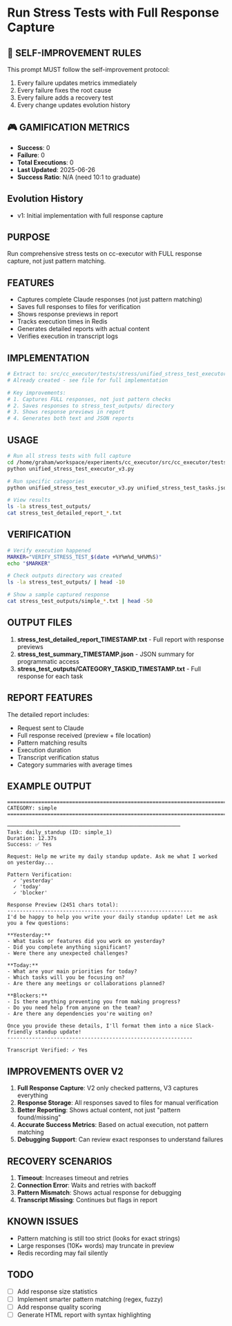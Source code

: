 # Run Stress Tests with Full Response Capture

## 🔴 SELF-IMPROVEMENT RULES
This prompt MUST follow the self-improvement protocol:
1. Every failure updates metrics immediately
2. Every failure fixes the root cause
3. Every failure adds a recovery test
4. Every change updates evolution history

## 🎮 GAMIFICATION METRICS
- **Success**: 0
- **Failure**: 0
- **Total Executions**: 0
- **Last Updated**: 2025-06-26
- **Success Ratio**: N/A (need 10:1 to graduate)

## Evolution History
- v1: Initial implementation with full response capture

## PURPOSE
Run comprehensive stress tests on cc-executor with FULL response capture, not just pattern matching.

## FEATURES
- Captures complete Claude responses (not just pattern matching)
- Saves full responses to files for verification
- Shows response previews in report
- Tracks execution times in Redis
- Generates detailed reports with actual content
- Verifies execution in transcript logs

## IMPLEMENTATION

```python
# Extract to: src/cc_executor/tests/stress/unified_stress_test_executor_v3.py
# Already created - see file for full implementation

# Key improvements:
# 1. Captures FULL responses, not just pattern checks
# 2. Saves responses to stress_test_outputs/ directory
# 3. Shows response previews in report
# 4. Generates both text and JSON reports
```

## USAGE

```bash
# Run all stress tests with full capture
cd /home/graham/workspace/experiments/cc_executor/src/cc_executor/tests/stress
python unified_stress_test_executor_v3.py

# Run specific categories
python unified_stress_test_executor_v3.py unified_stress_test_tasks.json simple,parallel

# View results
ls -la stress_test_outputs/
cat stress_test_detailed_report_*.txt
```

## VERIFICATION

```bash
# Verify execution happened
MARKER="VERIFY_STRESS_TEST_$(date +%Y%m%d_%H%M%S)"
echo "$MARKER"

# Check outputs directory was created
ls -la stress_test_outputs/ | head -10

# Show a sample captured response
cat stress_test_outputs/simple_*.txt | head -50
```

## OUTPUT FILES

1. **stress_test_detailed_report_TIMESTAMP.txt** - Full report with response previews
2. **stress_test_summary_TIMESTAMP.json** - JSON summary for programmatic access
3. **stress_test_outputs/CATEGORY_TASKID_TIMESTAMP.txt** - Full response for each task

## REPORT FEATURES

The detailed report includes:
- Request sent to Claude
- Full response received (preview + file location)
- Pattern matching results
- Execution duration
- Transcript verification status
- Category summaries with average times

## EXAMPLE OUTPUT

```
================================================================================
CATEGORY: simple
================================================================================

────────────────────────────────────────────────────────
Task: daily_standup (ID: simple_1)
Duration: 12.37s
Success: ✅ Yes

Request: Help me write my daily standup update. Ask me what I worked on yesterday...

Pattern Verification:
  ✓ 'yesterday'
  ✓ 'today'
  ✓ 'blocker'

Response Preview (2451 chars total):
------------------------------------------------------------
I'd be happy to help you write your daily standup update! Let me ask you a few questions:

**Yesterday:**
- What tasks or features did you work on yesterday?
- Did you complete anything significant?
- Were there any unexpected challenges?

**Today:**
- What are your main priorities for today?
- Which tasks will you be focusing on?
- Are there any meetings or collaborations planned?

**Blockers:**
- Is there anything preventing you from making progress?
- Do you need help from anyone on the team?
- Are there any dependencies you're waiting on?

Once you provide these details, I'll format them into a nice Slack-friendly standup update!
------------------------------------------------------------

Transcript Verified: ✓ Yes
```

## IMPROVEMENTS OVER V2

1. **Full Response Capture**: V2 only checked patterns, V3 captures everything
2. **Response Storage**: All responses saved to files for manual verification
3. **Better Reporting**: Shows actual content, not just "pattern found/missing"
4. **Accurate Success Metrics**: Based on actual execution, not pattern matching
5. **Debugging Support**: Can review exact responses to understand failures

## RECOVERY SCENARIOS

1. **Timeout**: Increases timeout and retries
2. **Connection Error**: Waits and retries with backoff
3. **Pattern Mismatch**: Shows actual response for debugging
4. **Transcript Missing**: Continues but flags in report

## KNOWN ISSUES

- Pattern matching is still too strict (looks for exact strings)
- Large responses (10K+ words) may truncate in preview
- Redis recording may fail silently

## TODO

- [ ] Add response size statistics
- [ ] Implement smarter pattern matching (regex, fuzzy)
- [ ] Add response quality scoring
- [ ] Generate HTML report with syntax highlighting
